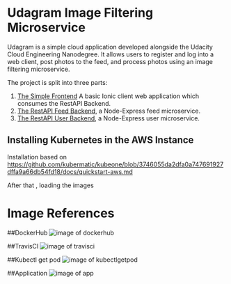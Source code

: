 # Udagram Image Filtering Microservice

Udagram is a simple cloud application developed alongside the Udacity Cloud Engineering Nanodegree. It allows users to register and log into a web client, post photos to the feed, and process photos using an image filtering microservice.

The project is split into three parts:
1. [The Simple Frontend](/udacity-c3-frontend)
A basic Ionic client web application which consumes the RestAPI Backend. 
2. [The RestAPI Feed Backend](/udacity-c3-restapi-feed), a Node-Express feed microservice.
3. [The RestAPI User Backend](/udacity-c3-restapi-user), a Node-Express user microservice.



## Installing Kubernetes in the AWS Instance

Installation based on https://github.com/kubermatic/kubeone/blob/3746055da2dfa0a747691927dffa9a66db54fd18/docs/quickstart-aws.md

After that , loading the images 

# Image References
##DockerHub
![image of dockerhub](../../screenshots/dockerhub.png)

##TravisCI
![image of travisci](../../screenshots/travisci.png)

##Kubectl get pod
![image of kubectlgetpod](../../screenshots/kubectlgetpod.png)

##Application
![image of app](../../screenshots/app.png)
